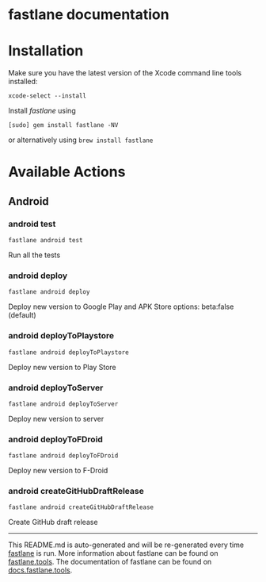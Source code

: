 fastlane documentation
================
# Installation

Make sure you have the latest version of the Xcode command line tools installed:

```
xcode-select --install
```

Install _fastlane_ using
```
[sudo] gem install fastlane -NV
```
or alternatively using `brew install fastlane`

# Available Actions
## Android
### android test
```
fastlane android test
```
Run all the tests
### android deploy
```
fastlane android deploy
```
Deploy new version to Google Play and APK Store options: beta:false (default)
### android deployToPlaystore
```
fastlane android deployToPlaystore
```
Deploy new version to Play Store
### android deployToServer
```
fastlane android deployToServer
```
Deploy new version to server
### android deployToFDroid
```
fastlane android deployToFDroid
```
Deploy new version to F-Droid
### android createGitHubDraftRelease
```
fastlane android createGitHubDraftRelease
```
Create GitHub draft release

----

This README.md is auto-generated and will be re-generated every time [fastlane](https://fastlane.tools) is run.
More information about fastlane can be found on [fastlane.tools](https://fastlane.tools).
The documentation of fastlane can be found on [docs.fastlane.tools](https://docs.fastlane.tools).
